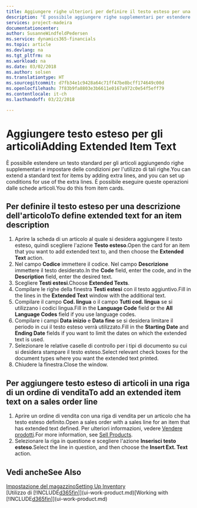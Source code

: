 ```yaml
---
title: Aggiungere righe ulteriori per definire il testo esteso per una descrizione articolo | Documenti Microsoft
description: "È possibile aggiungere righe supplementari per estendere il testo standard che descrive un articolo."
services: project-madeira
documentationcenter: 
author: SusanneWindfeldPedersen
ms.service: dynamics365-financials
ms.topic: article
ms.devlang: na
ms.tgt_pltfrm: na
ms.workload: na
ms.date: 03/02/2018
ms.author: solsen
ms.translationtype: HT
ms.sourcegitcommit: d7fb34e1c9428a64c71ff47be8bcff174649c00d
ms.openlocfilehash: 7f83b9fa8803e3b6611e0167a972c0e54f5eff79
ms.contentlocale: it-ch
ms.lasthandoff: 03/22/2018

---
```

# <a name="adding-extended-item-text"></a><span data-ttu-id="d20d2-103">Aggiungere testo esteso per gli articoli</span><span class="sxs-lookup"><span data-stu-id="d20d2-103">Adding Extended Item Text</span></span>
<span data-ttu-id="d20d2-104">È possibile estendere un testo standard per gli articoli aggiungendo righe supplementari e impostare delle condizioni per l'utilizzo di tali righe.</span><span class="sxs-lookup"><span data-stu-id="d20d2-104">You can extend a standard text for items by adding extra lines, and you can set up conditions for use of the extra lines.</span></span> <span data-ttu-id="d20d2-105">È possibile eseguire queste operazioni dalle schede articoli.</span><span class="sxs-lookup"><span data-stu-id="d20d2-105">You do this from item cards.</span></span>

## <a name="to-define-extended-text-for-an-item-description"></a><span data-ttu-id="d20d2-106">Per definire il testo esteso per una descrizione dell'articolo</span><span class="sxs-lookup"><span data-stu-id="d20d2-106">To define extended text for an item description</span></span>
1. <span data-ttu-id="d20d2-107">Aprire la scheda di un articolo al quale si desidera aggiungere il testo esteso, quindi scegliere l'azione **Testo esteso**.</span><span class="sxs-lookup"><span data-stu-id="d20d2-107">Open the card for an item that you want to add extended text to, and then choose the **Extended Text** action.</span></span>
2. <span data-ttu-id="d20d2-108">Nel campo **Codice** immettere il codice. Nel campo **Descrizione** immettere il testo desiderato.</span><span class="sxs-lookup"><span data-stu-id="d20d2-108">In the **Code** field, enter the code, and in the **Description** field, enter the desired text.</span></span>
3. <span data-ttu-id="d20d2-109">Scegliere **Testi estesi**.</span><span class="sxs-lookup"><span data-stu-id="d20d2-109">Choose **Extended Texts**.</span></span>
4. <span data-ttu-id="d20d2-110">Compilare le righe della finestra **Testi estesi** con il testo aggiuntivo.</span><span class="sxs-lookup"><span data-stu-id="d20d2-110">Fill in the lines in the **Extended Text** window with the additional text.</span></span>
5. <span data-ttu-id="d20d2-111">Compilare il campo **Cod. lingua** o il campo **Tutti cod. lingua** se si utilizzano i codici lingua.</span><span class="sxs-lookup"><span data-stu-id="d20d2-111">Fill in the **Language Code** field or the **All Language Codes** field if you use language codes.</span></span>
6. <span data-ttu-id="d20d2-112">Compilare i campi **Data inizio** e **Data fine** se si desidera limitare il periodo in cui il testo esteso verrà utilizzato.</span><span class="sxs-lookup"><span data-stu-id="d20d2-112">Fill in the **Starting Date** and **Ending Date** fields if you want to limit the dates on which the extended text is used.</span></span>
7. <span data-ttu-id="d20d2-113">Selezionare le relative caselle di controllo per i tipi di documento su cui si desidera stampare il testo esteso.</span><span class="sxs-lookup"><span data-stu-id="d20d2-113">Select relevant check boxes for the document types where you want the extended text printed.</span></span>
8. <span data-ttu-id="d20d2-114">Chiudere la finestra.</span><span class="sxs-lookup"><span data-stu-id="d20d2-114">Close the window.</span></span>

## <a name="to-add-an-extended-item-text-on-a-sales-order-line"></a><span data-ttu-id="d20d2-115">Per aggiungere testo esteso di articoli in una riga di un ordine di vendita</span><span class="sxs-lookup"><span data-stu-id="d20d2-115">To add an extended item text on a sales order line</span></span>
1. <span data-ttu-id="d20d2-116">Aprire un ordine di vendita con una riga di vendita per un articolo che ha testo esteso definito.</span><span class="sxs-lookup"><span data-stu-id="d20d2-116">Open a sales order with a sales line for an item that has extended text defined.</span></span> <span data-ttu-id="d20d2-117">Per ulteriori informazioni, vedere [Vendere prodotti](sales-how-sell-products.md).</span><span class="sxs-lookup"><span data-stu-id="d20d2-117">For more information, see [Sell Products](sales-how-sell-products.md).</span></span>
2. <span data-ttu-id="d20d2-118">Selezionare la riga in questione e scegliere l'azione **Inserisci testo esteso**.</span><span class="sxs-lookup"><span data-stu-id="d20d2-118">Select the line in question, and then choose the **Insert Ext. Text** action.</span></span>

## <a name="see-also"></a><span data-ttu-id="d20d2-119">Vedi anche</span><span class="sxs-lookup"><span data-stu-id="d20d2-119">See Also</span></span>
[<span data-ttu-id="d20d2-120">Impostazione del magazzino</span><span class="sxs-lookup"><span data-stu-id="d20d2-120">Setting Up Inventory</span></span>](inventory-setup-inventory.md)  
<span data-ttu-id="d20d2-121">[Utilizzo di [!INCLUDE[d365fin](includes/d365fin_md.md)]](ui-work-product.md)</span><span class="sxs-lookup"><span data-stu-id="d20d2-121">[Working with [!INCLUDE[d365fin](includes/d365fin_md.md)]](ui-work-product.md)</span></span>


